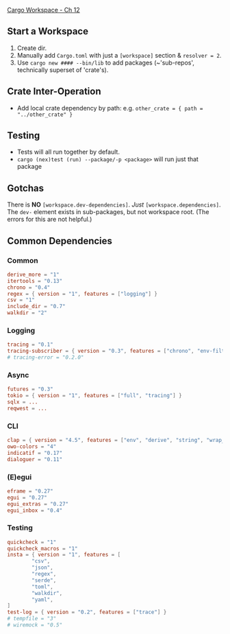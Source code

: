 
[Cargo Workspace - Ch 12](https://doc.rust-lang.org/book/ch14-03-cargo-workspaces.html)


## Start a Workspace
1. Create dir.
2. Manually add `Cargo.toml` with just a `[workspace]` section & `resolver = 2`.
3. Use `cargo new #### --bin/lib` to add packages (~'sub-repos', technically superset of 'crate's).

## Crate Inter-Operation
- Add local crate dependency by path: e.g. `other_crate = { path = "../other_crate" }`

## Testing
- Tests will all run together by default.
- `cargo (nex)test (run) --package/-p <package>` will run just that package

## Gotchas
There is **NO** `[workspace.dev-dependencies]`. *Just* `[workspace.dependencies]`.
The `dev-` element exists in sub-packages, but not workspace root.
(The errors for this are not helpful.)

## Common Dependencies
### Common
```toml
derive_more = "1"
itertools = "0.13"
chrono = "0.4"
regex = { version = "1", features = ["logging"] }
csv = "1"
include_dir = "0.7"
walkdir = "2"
```

### Logging
```toml
tracing = "0.1"
tracing-subscriber = { version = "0.3", features = ["chrono", "env-filter"] }
# tracing-error = "0.2.0"
```

### Async
```toml
futures = "0.3"
tokio = { version = "1", features = ["full", "tracing"] }
sqlx = ...
reqwest = ...
```

### CLI
```toml
clap = { version = "4.5", features = ["env", "derive", "string", "wrap_help"] }
owo-colors = "4"
indicatif = "0.17"
dialoguer = "0.11"
```

### (E)egui
```toml
eframe = "0.27"
egui = "0.27"
egui_extras = "0.27"
egui_inbox = "0.4"
```

### Testing
```toml
quickcheck = "1"
quickcheck_macros = "1"
insta = { version = "1", features = [
        "csv",
        "json",
        "regex",
        "serde",
        "toml",
        "walkdir",
        "yaml",
] 
test-log = { version = "0.2", features = ["trace"] }
# tempfile = "3"
# wiremock = "0.5"
```

